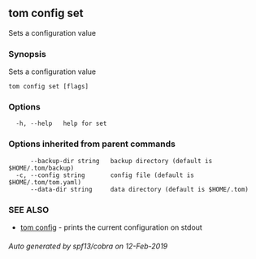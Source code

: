 ## tom config set

Sets a configuration value

### Synopsis

Sets a configuration value

```
tom config set [flags]
```

### Options

```
  -h, --help   help for set
```

### Options inherited from parent commands

```
      --backup-dir string   backup directory (default is $HOME/.tom/backup)
  -c, --config string       config file (default is $HOME/.tom/tom.yaml)
      --data-dir string     data directory (default is $HOME/.tom)
```

### SEE ALSO

* [tom config](tom_config.md)	 - prints the current configuration on stdout

###### Auto generated by spf13/cobra on 12-Feb-2019
